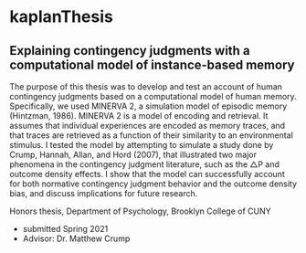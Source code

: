 
# kaplanThesis

<!-- badges: start -->
<!-- badges: end -->

## Explaining contingency judgments with a computational model of instance-based memory

The purpose of this thesis was to  develop and test an account of human contingency judgments based on a computational model of human memory. Specifically, we used MINERVA 2, a simulation model of episodic memory (Hintzman, 1986). MINERVA 2 is a model of encoding and retrieval. It assumes that individual experiences are encoded as memory traces, and that traces are retrieved as a function of their similarity to an environmental stimulus.  I tested the model by attempting to simulate a study done by Crump, Hannah, Allan, and Hord (2007), that illustrated two major phenomena in the contingency judgment literature, such as the $\triangle$P and outcome density effects. I show that the model can successfully account for both normative contingency judgment behavior and the outcome density bias, and discuss implications for future research.

Honors thesis, Department of Psychology, Brooklyn College of CUNY

- submitted Spring 2021
- Advisor: Dr. Matthew Crump

